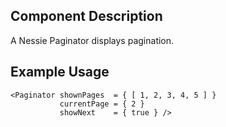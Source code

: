 Component Description
---------------------

A Nessie Paginator displays pagination.

Example Usage
-------------

    <Paginator shownPages  = { [ 1, 2, 3, 4, 5 ] }
    		   currentPage = { 2 }
    		   showNext    = { true } />
